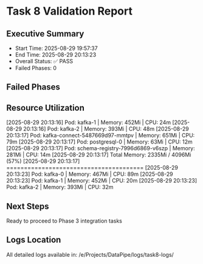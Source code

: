 # Task 8 Validation Report

## Executive Summary
- Start Time: 2025-08-29 19:57:37
- End Time: 2025-08-29 20:13:23
- Overall Status: ✅ PASS
- Failed Phases: 0

## Failed Phases


## Resource Utilization
[2025-08-29 20:13:16] Pod: kafka-1 | Memory: 452Mi | CPU: 24m
[2025-08-29 20:13:16] Pod: kafka-2 | Memory: 393Mi | CPU: 48m
[2025-08-29 20:13:17] Pod: kafka-connect-5487669d97-mmtpv | Memory: 651Mi | CPU: 79m
[2025-08-29 20:13:17] Pod: postgresql-0 | Memory: 63Mi | CPU: 12m
[2025-08-29 20:13:17] Pod: schema-registry-7996d6869-v6szp | Memory: 281Mi | CPU: 14m
[2025-08-29 20:13:17] Total Memory: 2335Mi / 4096Mi (57%)
[2025-08-29 20:13:17] =======================================
[2025-08-29 20:13:23] Pod: kafka-0 | Memory: 467Mi | CPU: 89m
[2025-08-29 20:13:23] Pod: kafka-1 | Memory: 452Mi | CPU: 20m
[2025-08-29 20:13:23] Pod: kafka-2 | Memory: 393Mi | CPU: 32m

## Next Steps
Ready to proceed to Phase 3 integration tasks

## Logs Location
All detailed logs available in: /e/Projects/DataPipe/logs/task8-logs/
